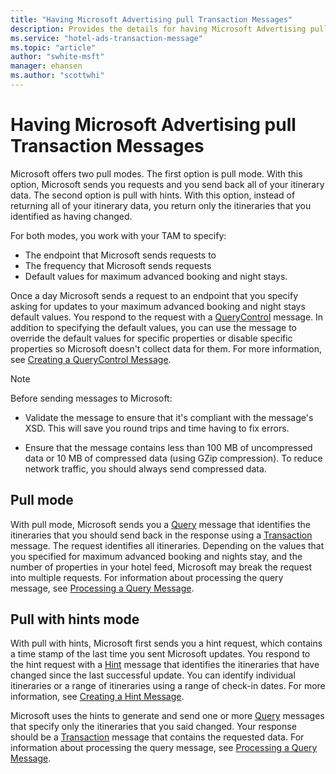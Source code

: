 ```yaml
---
title: "Having Microsoft Advertising pull Transaction Messages"
description: Provides the details for having Microsoft Advertising pull transaction messages.
ms.service: "hotel-ads-transaction-message"
ms.topic: "article"
author: "swhite-msft"
manager: ehansen
ms.author: "scottwhi"
---
```


# Having Microsoft Advertising pull Transaction Messages

Microsoft offers two pull modes. The first option is pull mode. With this option, Microsoft sends you requests and you send back all of your itinerary data. The second option is pull with hints. With this option, instead of returning all of your itinerary data, you return only the itineraries that you identified as having changed.

For both modes, you work with your TAM to specify:

- The endpoint that Microsoft sends requests to
- The frequency that Microsoft sends requests
- Default values for maximum advanced booking and night stays.

Once a day Microsoft sends a request to an endpoint that you specify asking for updates to your maximum advanced booking and night stays default values. You respond to the request with a [QueryControl](../query-control-message/query-control-message.md) message. In addition to specifying the default values, you can use the message to override the default values for specific properties or disable specific properties so Microsoft doesn't collect data for them. For more information, see [Creating a QueryControl Message](../query-control-message/create-query-control-message.md).


> [!NOTE]
> Before sending messages to Microsoft:
>
>- Validate the message to ensure that it's compliant with the message's XSD. This will save you round trips and time having to fix errors.
>  
>- Ensure that the message contains less than 100 MB of uncompressed data or 10 MB of compressed data (using GZip compression). To reduce network traffic, you should always send compressed data.


## Pull mode

With pull mode, Microsoft sends you a [Query](../query-message/query-message.md) message that identifies the itineraries that you should send back in the response using a [Transaction](../transaction-message/create-transaction-message.md) message. The request identifies all itineraries. Depending on the values that you specified for maximum advanced booking and nights stay, and the number of properties in your hotel feed, Microsoft may break the request into multiple requests. For information about processing the query message, see [Processing a Query Message](../query-message/process-query-message.md).


## Pull with hints mode

With pull with hints, Microsoft first sends you a hint request, which contains a time stamp of the last time you sent Microsoft updates. You respond to the hint request with a [Hint](../hint-message/hint-message.md) message that identifies the itineraries that have changed since the last successful update. You can identify individual itineraries or a range of itineraries using a range of check-in dates. For more information, see [Creating a Hint Message](../hint-message/create-hint-message.md).

Microsoft uses the hints to generate and send one or more [Query](../query-message/query-message.md) messages that specify only the itineraries that you said changed. Your response should be a [Transaction](../transaction-message/create-transaction-message.md) message that contains the requested data. For information about processing the query message, see [Processing a Query Message](../query-message/process-query-message.md).

